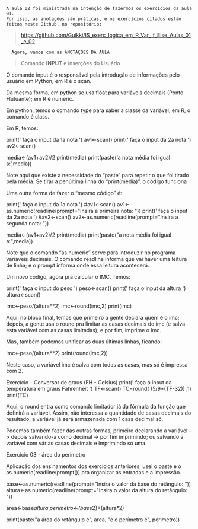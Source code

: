 
    A aula 02 foi ministrada na intenção de fazermos os exercícios da aula 01. 
    Por isso, as anotações são práticas, e os exercícios citados estão feitos neste Github, no repositório:

> https://github.com/Guikki/IS_exerc_logica_em_R_Var_If_Else_Aulas_01_e_02


      Agora, vamos com as ANOTAÇÕES DA AULA
      
> Comando **INPUT** e inserções do Usuário

O comando input é o responsável pela introdução de informações pelo usuário em Python; em R é o scan.

Da mesma forma, em python se usa float para variáveis decimais (Ponto Flutuante); em R é numeric.

Em python, temos o comando type para saber a classe da variável; em R, o comando é class.


Em R, temos:

print(' faça o input da 1a nota ')
av1<-scan()
print(' faça o input da 2a nota ')
av2<-scan()

media<-(av1+av2)/2
print(media)
print(paste(‘a nota média foi igual a:’,media))


Note aqui que existe a necessidade do “paste” para repetir o que foi tirado pela média. Se tirar a penúltima linha do “print(media)”, o código funciona

Uma outra forma de fazer o “mesmo código” é:

print(' faça o input da 1a nota ')
#av1<-scan()
av1<-as.numeric(readline(prompt="Insira a primeira nota: "))
print(' faça o input da 2a nota ')
#av2<-scan()
av2<-as.numeric(readline(prompt="Insira a segunda nota: "))

media<-(av1+av2)/2
print(media)
print(paste("a nota média foi igual a:",media))

Note que o comando “as.numeric” serve para introduzir no programa variáveis decimais. O comando readline informa que vai haver uma leitura de linha; e o prompt informa onde essa leitura acontecerá.

Um novo código, agora pra calcular o IMC. Temos:

print(' faça o input do peso ')
peso<-scan()
print(' faça o input da altura ')
altura<-scan()

imc<-peso/(altura**2)
imc<-round(imc,2)
print(imc)


Aqui, no bloco final, temos que primeiro a gente declara quem é o imc; depois, a gente usa o round pra limitar as casas decimais do imc (e salva esta variável com as casas limitadas); e por fim, imprime o imc.

Mas, também podemos unificar as duas últimas linhas, ficando:

imc<-peso/(altura**2)
print(round(imc,2))

Neste caso, a variável imc é salva com todas as casas, mas só é impressa com 2.

Exercício - Conversor de graus (FH - Celsius)
print(' faça o input da temperatura em graus Fahrenheit ')
TF<-scan()
TC=round( (5/9*(TF-32)) ,1)
print(TC)

Aqui, o round entra como comando limitador já da fórmula da função que definirá a variável. Assim, não interessa a quantidade de casas decimais do resultado, a variável já será armazenada com 1 casa decimal só.

Podemos também fazer das outras formas, primeiro declarando a variável -> depois salvando-a como decimal -> por fim imprimindo; ou salvando a variável com várias casas decimais e imprimindo só uma.

Exercício 03 - área do perímetro

Aplicação dos ensinamentos dos exercícios anteriores; usei o paste e o as.numeric(readline(prompt()) pra organizar as entradas e a impressão.

base<-as.numeric(readline(prompt="Insira o valor da base do retângulo: "))
altura<-as.numeric(readline(prompt="Insira o valor da altura do retângulo: "))

area<-base*altura
perimetro<-(base*2)+(altura*2)

print(paste("a área do retângulo é", area, "e o perímetro é", perimetro))
